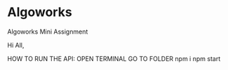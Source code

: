 # Algoworks
Algoworks Mini Assignment

Hi All,

HOW TO RUN THE API:
OPEN TERMINAL
GO TO FOLDER
npm i
npm start
